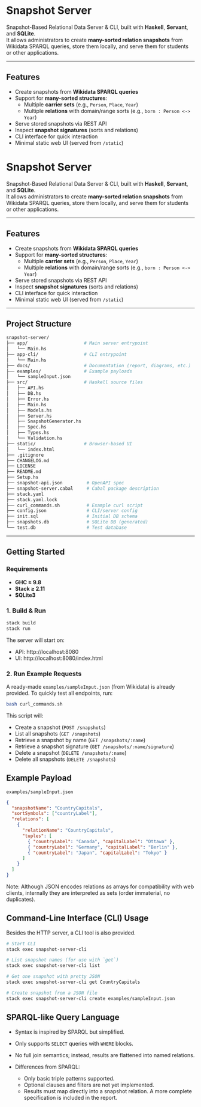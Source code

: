# Snapshot Server

Snapshot-Based Relational Data Server & CLI, built with **Haskell**, **Servant**, and **SQLite**.  
It allows administrators to create **many-sorted relation snapshots** from Wikidata SPARQL queries, store them locally, and serve them for students or other applications.

---

##  Features

- Create snapshots from **Wikidata SPARQL queries**
- Support for **many-sorted structures**:
  - Multiple **carrier sets** (e.g., `Person`, `Place`, `Year`)
  - Multiple **relations** with domain/range sorts (e.g., `born : Person <-> Year`)
- Serve stored snapshots via REST API
- Inspect **snapshot signatures** (sorts and relations)
- CLI interface for quick interaction
- Minimal static web UI (served from `/static`)

# Snapshot Server

Snapshot-Based Relational Data Server & CLI, built with **Haskell**, **Servant**, and **SQLite**.  
It allows administrators to create **many-sorted relation snapshots** from Wikidata SPARQL queries, store them locally, and serve them for students or other applications.

---

## Features

- Create snapshots from **Wikidata SPARQL queries**
- Support for **many-sorted structures**:
  - Multiple **carrier sets** (e.g., `Person`, `Place`, `Year`)
  - Multiple **relations** with domain/range sorts (e.g., `born : Person <-> Year`)
- Serve stored snapshots via REST API
- Inspect **snapshot signatures** (sorts and relations)
- CLI interface for quick interaction
- Minimal static web UI (served from `/static`)

---

## Project Structure

```bash
snapshot-server/
├── app/                     # Main server entrypoint
│   └── Main.hs
├── app-cli/                 # CLI entrypoint
│   └── Main.hs
├── docs/                    # Documentation (report, diagrams, etc.)
├── examples/                # Example payloads
│   └── sampleInput.json
├── src/                     # Haskell source files
│   ├── API.hs
│   ├── DB.hs
│   ├── Error.hs
│   ├── Main.hs
│   ├── Models.hs
│   ├── Server.hs
│   ├── SnapshotGenerator.hs
│   ├── Spec.hs
│   ├── Types.hs
│   └── Validation.hs
├── static/                  # Browser-based UI
│   └── index.html
├── .gitignore
├── CHANGELOG.md
├── LICENSE
├── README.md
├── Setup.hs
├── snapshot-api.json         # OpenAPI spec
├── snapshot-server.cabal     # Cabal package description
├── stack.yaml
├── stack.yaml.lock
├── curl_commands.sh          # Example curl script
├── config.json               # CLI/server config
├── init.sql                  # Initial DB schema
├── snapshots.db              # SQLite DB (generated)
└── test.db                   # Test database
```
---

##  Getting Started

### Requirements
- **GHC ≥ 9.8**
- **Stack ≥ 2.11**
- **SQLite3** 

### 1. Build & Run
```bash
stack build
stack run
```

The server will start on:
- API: http://localhost:8080
- UI: http://localhost:8080/index.html

### 2. Run Example Requests

A ready-made `examples/sampleInput.json` (from Wikidata) is already provided.
To quickly test all endpoints, run:
```bash
bash curl_commands.sh
```
This script will:
- Create a snapshot (`POST /snapshots`)
- List all snapshots (`GET /snapshots`)
- Retrieve a snapshot by name (`GET /snapshots/:name`)
- Retrieve a snapshot signature (`GET /snapshots/:name/signature`)
- Delete a snapshot (`DELETE /snapshots/:name`)
- Delete all snapshots (`DELETE /snapshots`)

## Example Payload



`examples/sampleInput.json`

```json
{
  "snapshotName": "CountryCapitals",
  "sortSymbols": ["countryLabel"],
  "relations": [
    {
      "relationName": "CountryCapitals",
      "tuples": [
        { "countryLabel": "Canada", "capitalLabel": "Ottawa" },
        { "countryLabel": "Germany", "capitalLabel": "Berlin" },
        { "countryLabel": "Japan", "capitalLabel": "Tokyo" }
      ]
    }
  ]
}
```
Note: Although JSON encodes relations as arrays for compatibility with web clients, internally they are interpreted as sets (order immaterial, no duplicates).

## Command-Line Interface (CLI) Usage
Besides the HTTP server, a CLI tool is also provided.

```bash
# Start CLI
stack exec snapshot-server-cli

# List snapshot names (for use with `get`)
stack exec snapshot-server-cli list

# Get one snapshot with pretty JSON
stack exec snapshot-server-cli get CountryCapitals

# Create snapshot from a JSON file
stack exec snapshot-server-cli create examples/sampleInput.json
```

## SPARQL-like Query Language

- Syntax is inspired by SPARQL but simplified.
- Only supports `SELECT` queries with `WHERE` blocks.
- No full join semantics; instead, results are flattened into named relations.
- Differences from SPARQL:

  - Only basic triple patterns supported.
  - Optional clauses and filters are not yet implemented.
  - Results must map directly into a snapshot relation.
A more complete specification is included in the report.






